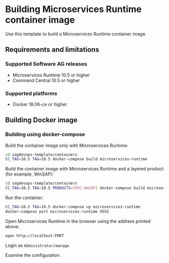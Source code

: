 <!-- Copyright 2013 - 2018 Software AG, Darmstadt, Germany and/or its licensors

   SPDX-License-Identifier: Apache-2.0

    Licensed under the Apache License, Version 2.0 (the "License");
    you may not use this file except in compliance with the License.
    You may obtain a copy of the License at

        http://www.apache.org/licenses/LICENSE-2.0

    Unless required by applicable law or agreed to in writing, software
    distributed under the License is distributed on an "AS IS" BASIS,
     WITHOUT WARRANTIES OR CONDITIONS OF ANY KIND, either express or implied.
     See the License for the specific language governing permissions and

     limitations under the License.                                                  

-->

# Building Microservices Runtime container image

Use this template to build a Microservices Runtime container image.

## Requirements and limitations

### Supported Software AG releases

* Microservices Runtime 10.5 or higher
* Command Central 10.5 or higher

### Supported platforms

* Docker 18.06-ce or higher

## Building Docker image

### Building using docker-compose

Build the container image only with Microservices Runtime:

```bash
cd sagdevops-template/containers
CC_TAG=10.5 TAG=10.5 docker-compose build microservices-runtime
```

Build the container image with Microservices Runtime and a layered product (for example, WmSAP):

```bash
cd sagdevops-template/containers
CC_TAG=10.5 TAG=10.5 PRODUCTS=[MSC,WmSAP] docker-compose build microservices-runtime
```

Run the container:

```bash
CC_TAG=10.5 TAG=10.5 docker-compose up microservices-runtime
docker-compose port microservices-runtime 5555
```

Open Microservices Runtime in the browser using the address printed above:

```bash
open http://localhost:PORT
```

Login as `Administrator/manage`

Examine the configuration.